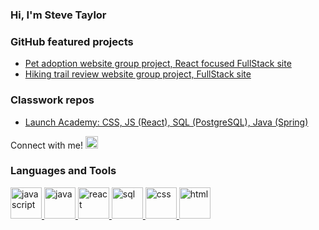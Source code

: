 ### Hi, I'm Steve Taylor

### GitHub featured projects
<ul>
  <li><a href="https://github.com/Steve-B-Taylor/Kraken_Pets">Pet adoption website group project, React focused FullStack site</a>
  <li><a href="https://github.com/LAGroup5/ReviewSite">Hiking trail review website group project, FullStack site</a>
</ul>

### Classwork repos
<ul>
  <li><a href="https://github.com/Steve-B-Taylor/challenges">Launch Academy:  CSS, JS (React), SQL (PostgreSQL), Java (Spring)</a>
</ul>

Connect with me!
<a href="https://www.linkedin.com/in/steve-taylor-98b61894/">
  <img src="https://image.flaticon.com/icons/png/512/174/174857.png" alt="icon of linkedIn" width="20px" />
</a>

<!-- languages/tools I use images in a row-->
### Languages and Tools
<span>
  <!-- Javascript -->
  <a href="https://www.javascript.com/">
    <img src="https://image.flaticon.com/icons/png/512/919/919828.png" alt="javascript" width="50px" />
  </a>
  <!-- Java -->
  <a href="https://www.java.com/en/">
    <img src="https://image.flaticon.com/icons/png/512/226/226777.png" alt="java" width="50px" />
  </a>
  <!-- React -->
  <a href="https://reactjs.org/">
    <img src="https://image.flaticon.com/icons/png/512/1260/1260775.png" alt="react" width="50px" />
  </a>
  <!-- PostgreSQL -->
  <a href="https://www.postgresql.org/">
    <img src="https://image.flaticon.com/icons/png/512/1265/1265531.png" alt="sql" width="50px" />
  </a>
  <!-- css -->
  <a href="https://www.w3.org/Style/CSS/Overview.en.html">
    <img src="https://image.flaticon.com/icons/png/512/732/732190.png" alt="css" width="50px" />
  </a>
  <!-- html -->
  <a href="https://html.spec.whatwg.org/multipage/">
    <img src="https://image.flaticon.com/icons/png/512/1051/1051277.png" alt="html" width="50px" />
  </a>
</span>

<!--
**Steve-B-Taylor/Steve-B-Taylor** is a ✨ _special_ ✨ repository because its `README.md` (this file) appears on your GitHub profile.

Here are some ideas to get you started:

- 🔭 I’m currently working on ...
- 🌱 I’m currently learning ...
- 👯 I’m looking to collaborate on ...
- 🤔 I’m looking for help with ...
- 💬 Ask me about ...
- 📫 How to reach me: ...
- 😄 Pronouns: ...
- ⚡ Fun fact: ...
-->
